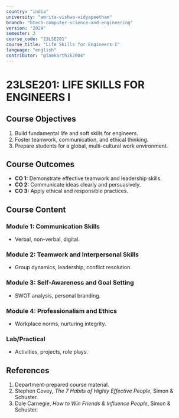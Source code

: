```yaml
---
country: "india"
university: "amrita-vishwa-vidyapeetham"
branch: "btech-computer-science-and-engineering"
version: "2024"
semester: 3
course_code: "23LSE201"
course_title: "Life Skills for Engineers I"
language: "english"
contributor: "@iamkarthik2004"
---
```


# 23LSE201: LIFE SKILLS FOR ENGINEERS I

## Course Objectives
1. Build fundamental life and soft skills for engineers.
2. Foster teamwork, communication, and ethical thinking.
3. Prepare students for a global, multi-cultural work environment.

## Course Outcomes
* **CO 1:** Demonstrate effective teamwork and leadership skills.
* **CO 2:** Communicate ideas clearly and persuasively.
* **CO 3:** Apply ethical and responsible practices.

## Course Content

### Module 1: Communication Skills
* Verbal, non-verbal, digital.

### Module 2: Teamwork and Interpersonal Skills
* Group dynamics, leadership, conflict resolution.

### Module 3: Self-Awareness and Goal Setting
* SWOT analysis, personal branding.

### Module 4: Professionalism and Ethics
* Workplace norms, nurturing integrity.

### Lab/Practical
* Activities, projects, role plays.

## References
1. Department-prepared course material.
2. Stephen Covey, *The 7 Habits of Highly Effective People*, Simon & Schuster.
3. Dale Carnegie, *How to Win Friends & Influence People*, Simon & Schuster.
